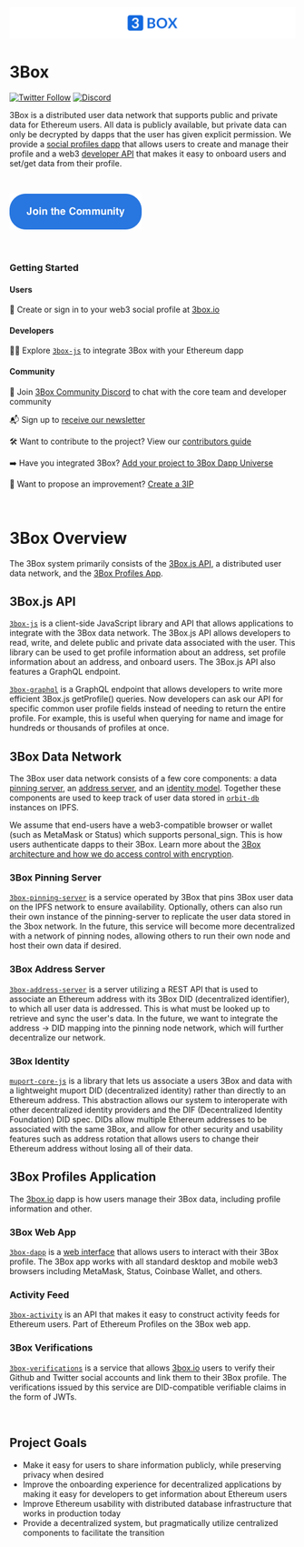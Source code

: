 ![3Box Logo](./images/3Box_widelogo.png)

# 3Box
[![Twitter Follow](https://img.shields.io/twitter/follow/3boxdb.svg?style=for-the-badge&label=Twitter)](https://twitter.com/3boxdb)
[![Discord](https://img.shields.io/discord/484729862368526356.svg?style=for-the-badge)](https://discordapp.com/invite/Z3f3Cxy)


3Box is a distributed user data network that supports public and private data for Ethereum users. All data is publicly available, but private data can only be decrypted by dapps that the user has given explicit permission. We provide a [social profiles dapp](https://3box.io) that allows users to create and manage their profile and a web3 [developer API](https://github.com/3box/3box-js) that makes it easy to onboard users and set/get data from their profile.

<br>

[![button](./images/3box_button_community.png)](https://discord.gg/dxjM74J)

<br>

### Getting Started

#### Users
👤 Create or sign in to your web3 social profile at [3box.io](https://3box.io)

#### Developers
👩‍💻 Explore [`3box-js`](https://www.github.com/3box/3box-js) to integrate 3Box with your Ethereum dapp

#### Community  

💬 Join [3Box Community Discord](https://discord.gg/Z3f3Cxy) to chat with the core team and developer community

📬 Sign up to [receive our newsletter](https://mailchi.mp/c671ca2b8093/3box)

🛠 Want to contribute to the project? View our [contributors guide](./CONTRIBUTING.md)

➡️ Have you integrated 3Box? [Add your project to 3Box Dapp Universe](./COMMUNITY-PROJECTS.md)

📜 Want to propose an improvement? [Create a 3IP](./3IPs/3ip-0.md)

<br>

# 3Box Overview
The 3Box system primarily consists of the [3Box.js API](https://github.com/3box/3box-js), a distributed user data network, and the [3Box Profiles App](https://3box.io).

## 3Box.js API
[`3box-js`](https://www.github.com/3box/3box-js) is a client-side JavaScript library and API that allows applications to integrate with the 3Box data network. The 3Box.js API allows developers to read, write, and delete public and private data associated with the user. This library can be used to get profile information about an address, set profile information about an address, and onboard users. The 3Box.js API also features a GraphQL endpoint.

[`3box-graphql`](https://github.com/3box/3box-js-graphql) is a GraphQL endpoint that allows developers to write more efficient 3Box.js getProfile() queries. Now developers can ask our API for specific common user profile fields instead of needing to return the entire profile. For example, this is useful when querying for name and image for hundreds or thousands of profiles at once.

## 3Box Data Network
The 3Box user data network consists of a few core components: a data [pinning server](https://www.github.com/3box/3box-pinning-server), an [address server](https://www.github.com/3box/3box-address-server), and an [identity model](https://github.com/3box/muport-core-js). Together these components are used to keep track of user data stored in [`orbit-db`](https://github.com/orbitdb/orbit-db) instances on IPFS. 

We assume that end-users have a web3-compatible browser or wallet (such as MetaMask or Status) which supports personal_sign. This is how users authenticate dapps to their 3Box. Learn more about the [3Box architecture and how we do access control with encryption](./ARCHITECTURE.md).

### 3Box Pinning Server
[`3box-pinning-server`](https://www.github.com/3box/3box-pinning-server) is a service operated by 3Box that pins 3Box user data on the IPFS network to ensure availability. Optionally, others can also run their own instance of the pinning-server to replicate the user data stored in the 3box network. In the future, this service will become more decentralized with a network of pinning nodes, allowing others to run their own node and host their own data if desired. 

### 3Box Address Server
[`3box-address-server`](https://www.github.com/3box/3box-address-server) is a server utilizing a REST API that is used to associate an Ethereum address with its 3Box DID (decentralized identifier), to which all user data is addressed. This is what must be looked up to retrieve and sync the user's data. In the future, we want to integrate the address -> DID mapping into the pinning node network, which will further decentralize our network.

### 3Box Identity
[`muport-core-js`](https://github.com/3box/muport-core-js) is a library that lets us associate a users 3Box and data with a lightweight muport DID (decentralized identity) rather than directly to an Ethereum address. This abstraction allows our system to interoperate with other decentralized identity providers and the DIF (Decentralized Identity Foundation) DID spec. DIDs allow multiple Ethereum addresses to be associated with the same 3Box, and allow for other security and usability features such as address rotation that allows users to change their Ethereum address without losing all of their data.

## 3Box Profiles Application
The [3box.io](https://3box.io) dapp is how users manage their 3Box data, including profile information and other.

### 3Box Web App
[`3box-dapp`](https://www.github.com/3box/3box-dapp) is a [web interface](https://3box.io/) that allows users to interact with their 3Box profile. The 3Box app works with all standard desktop and mobile web3 browsers including MetaMask, Status, Coinbase Wallet, and others.

### Activity Feed
[`3box-activity`](https://www.github.com/3box/3box-activity) is an API that makes it easy to construct activity feeds for Ethereum users. Part of Ethereum Profiles on the 3Box web app.

### 3Box Verifications
[`3box-verifications`](https://github.com/3box/3box-verifications) is a service that allows [3box.io](https://3box.io) users to verify their Github and Twitter social accounts and link them to their 3Box profile. The verifications issued by this service are DID-compatible verifiable claims in the form of JWTs.

<br>

## Project Goals
* Make it easy for users to share information publicly, while preserving privacy when desired
* Improve the onboarding experience for decentralized applications by making it easy for developers to get information about Ethereum users
* Improve Ethereum usability with distributed database infrastructure that works in production today
* Provide a decentralized system, but pragmatically utilize centralized components to facilitate the transition

